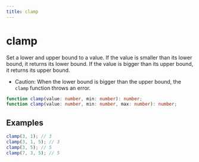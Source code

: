 ```yaml
---
title: clamp
---
```


# clamp

Set a lower and upper bound to a value. If the value is smaller than its lower bound, it returns its lower bound. If the value is bigger than its upper bound, it returns its upper bound.

- Caution: When the lower bound is bigger than the upper bound, the `clamp` function throws an error.

```typescript
function clamp(value: number, min: number): number;
function clamp(value: number, min: number, max: number): number;
```

## Examples

```typescript
clamp(3, 1); // 3
clamp(3, 1, 5); // 3
clamp(3, 5); // 5
clamp(7, 3, 5); // 5
```
